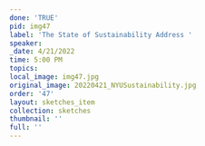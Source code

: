```yaml
---
done: 'TRUE'
pid: img47
label: 'The State of Sustainability Address '
speaker:
_date: 4/21/2022
time: 5:00 PM
topics:
local_image: img47.jpg
original_image: 20220421_NYUSustainability.jpg
order: '47'
layout: sketches_item
collection: sketches
thumbnail: ''
full: ''
---
```

